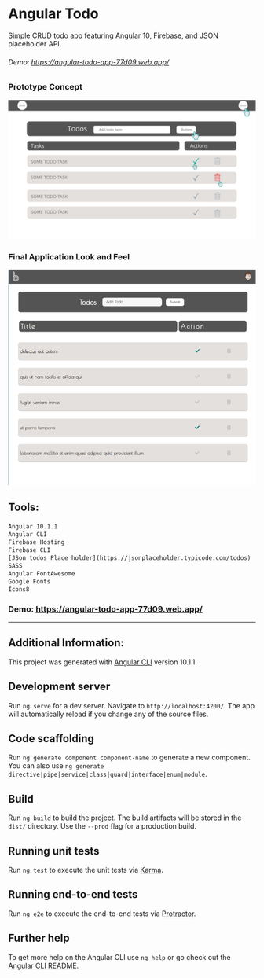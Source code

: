 # Angular Todo

Simple CRUD todo app featuring Angular 10, Firebase, and JSON placeholder API. 

###### Demo: https://angular-todo-app-77d09.web.app/

### Prototype Concept 

<img src="./angulartodoconcept.png" alt="Site prototype"/>



### Final Application Look and Feel 

<img src="./angulartodoapp.png" alt="Final Site look and feel"/>



## Tools:
    Angular 10.1.1
    Angular CLI
    Firebase Hosting 
    Firebase CLI 
    [JSon todos Place holder](https://jsonplaceholder.typicode.com/todos)
    SASS 
    Angular FontAwesome
    Google Fonts
    Icons8



### Demo: https://angular-todo-app-77d09.web.app/










---

## Additional Information: 

This project was generated with [Angular CLI](https://github.com/angular/angular-cli) version 10.1.1.

## Development server

Run `ng serve` for a dev server. Navigate to `http://localhost:4200/`. The app will automatically reload if you change any of the source files.

## Code scaffolding

Run `ng generate component component-name` to generate a new component. You can also use `ng generate directive|pipe|service|class|guard|interface|enum|module`.

## Build

Run `ng build` to build the project. The build artifacts will be stored in the `dist/` directory. Use the `--prod` flag for a production build.

## Running unit tests

Run `ng test` to execute the unit tests via [Karma](https://karma-runner.github.io).

## Running end-to-end tests

Run `ng e2e` to execute the end-to-end tests via [Protractor](http://www.protractortest.org/).

## Further help

To get more help on the Angular CLI use `ng help` or go check out the [Angular CLI README](https://github.com/angular/angular-cli/blob/master/README.md).

